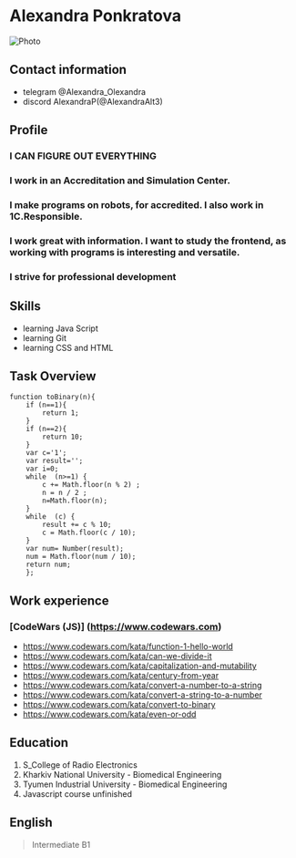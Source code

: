 # Alexandra Ponkratova

![Photo]()

## Сontact information
* telegram @Alexandra_Olexandra 
* discord AlexandraP(@AlexandraAlt3)

## Profile 
### I CAN FIGURE OUT EVERYTHING

### I work in an Accreditation and Simulation Center.
### I make programs on robots, for accredited. I also work in 1C.**Responsible**.

### I work great with information. I want to study the frontend, as working with programs is interesting and versatile.

### **I strive for professional development**

## Skills 
* learning Java Script 
* learning Git
* learning CSS and HTML

## Task Overview
``` 
function toBinary(n){
    if (n==1){
        return 1;
    }
    if (n==2){
        return 10;
    }
    var c='1';
    var result='';
    var i=0;
    while  (n>=1) {
        c += Math.floor(n % 2) ; 
        n = n / 2 ;
        n=Math.floor(n);
    }
    while  (c) {
        result += c % 10;
        c = Math.floor(c / 10);  
    }
    var num= Number(result);
    num = Math.floor(num / 10);
    return num;
    };
```
## Work experience
### [CodeWars (JS)] (https://www.codewars.com)
* https://www.codewars.com/kata/function-1-hello-world
* https://www.codewars.com/kata/can-we-divide-it
* https://www.codewars.com/kata/capitalization-and-mutability
* https://www.codewars.com/kata/century-from-year
* https://www.codewars.com/kata/convert-a-number-to-a-string
* https://www.codewars.com/kata/convert-a-string-to-a-number
* https://www.codewars.com/kata/convert-to-binary
* https://www.codewars.com/kata/even-or-odd

## Education
1. S_College of Radio Electronics
2. Kharkiv National University - Biomedical Engineering
3. Tyumen Industrial University - Biomedical Engineering
4. Javascript course unfinished

## English
> Intermediate B1
